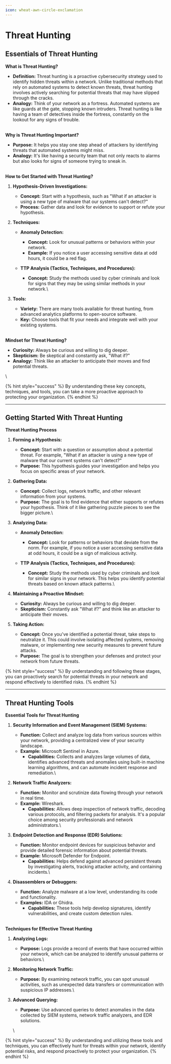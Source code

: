 ```yaml
---
icon: wheat-awn-circle-exclamation
---
```


# Threat Hunting

## Essentials of  Threat Hunting

**What is Threat Hunting?**

* **Definition:** Threat hunting is a proactive cybersecurity strategy used to identify hidden threats within a network. Unlike traditional methods that rely on automated systems to detect known threats, threat hunting involves actively searching for potential threats that may have slipped through the cracks.
* **Analogy:** Think of your network as a fortress. Automated systems are like guards at the gate, stopping known intruders. Threat hunting is like having a team of detectives inside the fortress, constantly on the lookout for any signs of trouble.

\
**Why is Threat Hunting Important?**

* **Purpose:** It helps you stay one step ahead of attackers by identifying threats that automated systems might miss.
* **Analogy:** It's like having a security team that not only reacts to alarms but also looks for signs of someone trying to sneak in.

\
**How to Get Started with Threat Hunting?**

1.  **Hypothesis-Driven Investigations:**

    * **Concept:** Start with a hypothesis, such as "What if an attacker is using a new type of malware that our systems can't detect?"
    * **Process:** Gather data and look for evidence to support or refute your hypothesis.


2. **Techniques:**
   *   **Anomaly Detection:**

       * **Concept:** Look for unusual patterns or behaviors within your network.
       * **Example:** If you notice a user accessing sensitive data at odd hours, it could be a red flag.


   * **TTP Analysis (Tactics, Techniques, and Procedures):**
     * **Concept:** Study the methods used by cyber criminals and look for signs that they may be using similar methods in your network.\

3. **Tools:**
   * **Variety:** There are many tools available for threat hunting, from advanced analytics platforms to open-source software.
   * **Key:** Choose tools that fit your needs and integrate well with your existing systems.

\
**Mindset for Threat Hunting?**

* **Curiosity:** Always be curious and willing to dig deeper.
* **Skepticism:** Be skeptical and constantly ask, "What if?"
* **Analogy:** Think like an attacker to anticipate their moves and find potential threats.

\


{% hint style="success" %}
By understanding these key concepts, techniques, and tools, you can take a more proactive approach to protecting your organization.
{% endhint %}



***

## Getting Started With Threat Hunting

**Threat Hunting Process**

1.  **Forming a Hypothesis:**

    * **Concept:** Start with a question or assumption about a potential threat. For example, "What if an attacker is using a new type of malware that our current systems can't detect?"
    * **Purpose:** This hypothesis guides your investigation and helps you focus on specific areas of your network.


2. **Gathering Data:**
   * **Concept:** Collect logs, network traffic, and other relevant information from your systems.
   * **Purpose:** The goal is to find evidence that either supports or refutes your hypothesis. Think of it like gathering puzzle pieces to see the bigger picture.\

3. **Analyzing Data:**
   *   **Anomaly Detection:**

       * **Concept:** Look for patterns or behaviors that deviate from the norm. For example, if you notice a user accessing sensitive data at odd hours, it could be a sign of malicious activity.


   * **TTP Analysis (Tactics, Techniques, and Procedures):**
     * **Concept:** Study the methods used by cyber criminals and look for similar signs in your network. This helps you identify potential threats based on known attack patterns.\

4.  **Maintaining a Proactive Mindset:**

    * **Curiosity:** Always be curious and willing to dig deeper.
    * **Skepticism:** Constantly ask "What if?" and think like an attacker to anticipate their moves.


5.  **Taking Action:**

    * **Concept:** Once you've identified a potential threat, take steps to neutralize it. This could involve isolating affected systems, removing malware, or implementing new security measures to prevent future attacks.
    * **Purpose:** The goal is to strengthen your defenses and protect your network from future threats.



{% hint style="success" %}
By understanding and following these stages, you can proactively search for potential threats in your network and respond effectively to identified risks.
{% endhint %}



***

## Threat Hunting Tools



**Essential Tools for Threat Hunting**

1. **Security Information and Event Management (SIEM) Systems:**
   * **Function:** Collect and analyze log data from various sources within your network, providing a centralized view of your security landscape.
   * **Example:** Microsoft Sentinel in Azure.
     * **Capabilities:** Collects and analyzes large volumes of data, identifies advanced threats and anomalies using built-in machine learning algorithms, and can automate incident response and remediation.\

2. **Network Traffic Analyzers:**
   * **Function:** Monitor and scrutinize data flowing through your network in real time.
   * **Example:** Wireshark.
     * **Capabilities:** Allows deep inspection of network traffic, decoding various protocols, and filtering packets for analysis. It's a popular choice among security professionals and network administrators.\

3. **Endpoint Detection and Response (EDR) Solutions:**
   * **Function:** Monitor endpoint devices for suspicious behavior and provide detailed forensic information about potential threats.
   * **Example:** Microsoft Defender for Endpoint.
     * **Capabilities:** Helps defend against advanced persistent threats by investigating alerts, tracking attacker activity, and containing incidents.\

4. **Disassemblers or Debuggers:**
   * **Function:** Analyze malware at a low level, understanding its code and functionality.
   * **Examples:** IDA or Ghidra.
     * **Capabilities:** These tools help develop signatures, identify vulnerabilities, and create custom detection rules.

\
**Techniques for Effective Threat Hunting**

1. **Analyzing Logs:**
   * **Purpose:** Logs provide a record of events that have occurred within your network, which can be analyzed to identify unusual patterns or behaviors.\

2. **Monitoring Network Traffic:**
   * **Purpose:** By examining network traffic, you can spot unusual activities, such as unexpected data transfers or communication with suspicious IP addresses.\

3.  **Advanced Querying:**

    * **Purpose:** Use advanced queries to detect anomalies in the data collected by SIEM systems, network traffic analyzers, and EDR solutions.

    \


{% hint style="success" %}
By understanding and utilizing these tools and techniques, you can effectively hunt for threats within your network, identify potential risks, and respond proactively to protect your organization.
{% endhint %}

